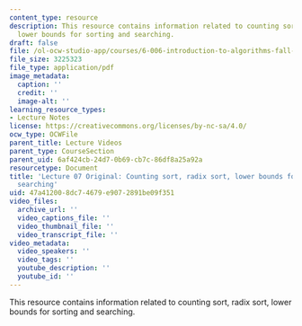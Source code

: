```yaml
---
content_type: resource
description: This resource contains information related to counting sort, radix sort,
  lower bounds for sorting and searching.
draft: false
file: /ol-ocw-studio-app/courses/6-006-introduction-to-algorithms-fall-2011/47a412008dc74679e9072891be09f351_MIT6_006F11_lec07_orig.pdf
file_size: 3225323
file_type: application/pdf
image_metadata:
  caption: ''
  credit: ''
  image-alt: ''
learning_resource_types:
- Lecture Notes
license: https://creativecommons.org/licenses/by-nc-sa/4.0/
ocw_type: OCWFile
parent_title: Lecture Videos
parent_type: CourseSection
parent_uid: 6af424cb-24d7-0b69-cb7c-86df8a25a92a
resourcetype: Document
title: 'Lecture 07 Original: Counting sort, radix sort, lower bounds for sorting and
  searching'
uid: 47a41200-8dc7-4679-e907-2891be09f351
video_files:
  archive_url: ''
  video_captions_file: ''
  video_thumbnail_file: ''
  video_transcript_file: ''
video_metadata:
  video_speakers: ''
  video_tags: ''
  youtube_description: ''
  youtube_id: ''
---
```

This resource contains information related to counting sort, radix sort, lower bounds for sorting and searching.